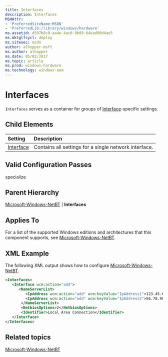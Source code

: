 ```yaml
---
title: Interfaces
description: Interfaces
MSHAttr:
- 'PreferredSiteName:MSDN'
- 'PreferredLib:/library/windows/hardware'
ms.assetid: d597b8c9-aa4e-4ac0-9b89-64ead90d4ae5
ms.mktglfcycl: deploy
ms.sitesec: msdn
author: alhopper-msft
ms.author: alhopper
ms.date: 05/02/2017
ms.topic: article
ms.prod: windows-hardware
ms.technology: windows-oem
---
```

# Interfaces

`Interfaces` serves as a container for groups of [Interface](microsoft-windows-netbt-interfaces-interface.md)-specific settings.

## Child Elements

| Setting                 | Description                                                                           |
|:------------------------|:--------------------------------------------------------------------------------------|
| [Interface](microsoft-windows-netbt-interfaces-interface.md) | Contains all settings for a single network interface. |

## Valid Configuration Passes

specialize

## Parent Hierarchy

[Microsoft-Windows-NetBT](microsoft-windows-netbt.md) | **Interfaces**

## Applies To

For a list of the supported Windows editions and architectures that this component supports, see [Microsoft-Windows-NetBT](microsoft-windows-netbt.md).

## XML Example

The following XML output shows how to configure [Microsoft-Windows-NetBT](microsoft-windows-netbt.md).

```XML
<Interfaces>
   <Interface wcm:action="add">
      <NameServerList>
         <IpAddress wcm:action="add" wcm:keyValue="IpAddress1">123.45.67.89</IpAddress>
         <IpAddress wcm:action="add" wcm:keyValue="IpAddress2">56.78.90.123</IpAddress>
       </NameServerList>
       <NetbiosOptions>2</NetbiosOptions>
       <Identifier>Local Area Connection</Identifier>
   </Interface>
</Interfaces>
```

## Related topics

[Microsoft-Windows-NetBT](microsoft-windows-netbt.md)

